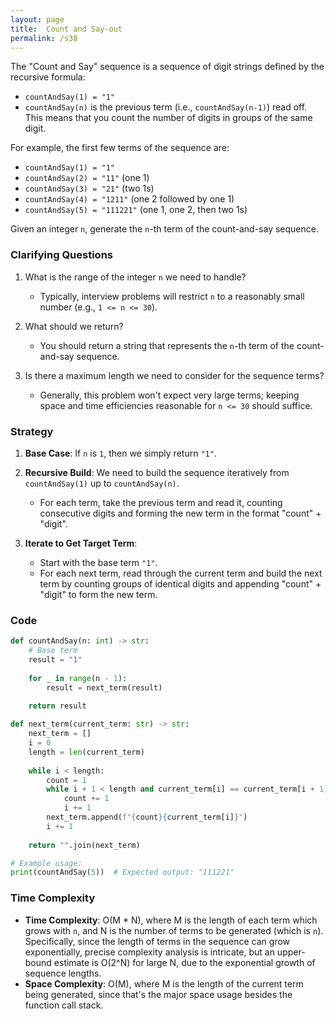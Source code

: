 ```yaml
---
layout: page
title:  Count and Say-out
permalink: /s38
---
```


The "Count and Say" sequence is a sequence of digit strings defined by the recursive formula:

- `countAndSay(1) = "1"`
- `countAndSay(n)` is the previous term (i.e., `countAndSay(n-1)`) read off. This means that you count the number of digits in groups of the same digit.

For example, the first few terms of the sequence are:
- `countAndSay(1) = "1"`
- `countAndSay(2) = "11"` (one 1)
- `countAndSay(3) = "21"` (two 1s)
- `countAndSay(4) = "1211"` (one 2 followed by one 1)
- `countAndSay(5) = "111221"` (one 1, one 2, then two 1s)

Given an integer `n`, generate the `n`-th term of the count-and-say sequence.

### Clarifying Questions

1. What is the range of the integer `n` we need to handle?
   - Typically, interview problems will restrict `n` to a reasonably small number (e.g., `1 <= n <= 30`).

2. What should we return?
   - You should return a string that represents the `n`-th term of the count-and-say sequence.

3. Is there a maximum length we need to consider for the sequence terms?
   - Generally, this problem won't expect very large terms; keeping space and time efficiencies reasonable for `n <= 30` should suffice.

### Strategy

1. **Base Case**: If `n` is `1`, then we simply return `"1"`.

2. **Recursive Build**: We need to build the sequence iteratively from `countAndSay(1)` up to `countAndSay(n)`.
    - For each term, take the previous term and read it, counting consecutive digits and forming the new term in the format "count" + "digit".

3. **Iterate to Get Target Term**:
   - Start with the base term `"1"`.
   - For each next term, read through the current term and build the next term by counting groups of identical digits and appending "count" + "digit" to form the new term.

### Code

```python
def countAndSay(n: int) -> str:
    # Base term
    result = "1"
    
    for _ in range(n - 1):
        result = next_term(result)
        
    return result

def next_term(current_term: str) -> str:
    next_term = []
    i = 0
    length = len(current_term)
    
    while i < length:
        count = 1
        while i + 1 < length and current_term[i] == current_term[i + 1]:
            count += 1
            i += 1
        next_term.append(f"{count}{current_term[i]}")
        i += 1
    
    return "".join(next_term)

# Example usage:
print(countAndSay(5))  # Expected output: "111221"
```

### Time Complexity

- **Time Complexity**: O(M * N), where M is the length of each term which grows with `n`, and N is the number of terms to be generated (which is `n`). Specifically, since the length of terms in the sequence can grow exponentially, precise complexity analysis is intricate, but an upper-bound estimate is O(2^N) for large N, due to the exponential growth of sequence lengths.
- **Space Complexity**: O(M), where M is the length of the current term being generated, since that's the major space usage besides the function call stack.